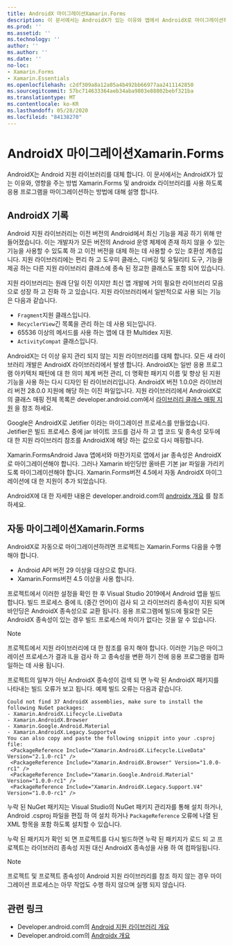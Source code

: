 ```yaml
---
title: AndroidX 마이그레이션Xamarin.Forms
description: 이 문서에서는 AndroidX가 있는 이유와 앱에서 AndroidX로 마이그레이션하는 방법에 대해 설명 합니다 Xamarin.Forms .
ms.prod: ''
ms.assetid: ''
ms.technology: ''
author: ''
ms.author: ''
ms.date: ''
no-loc:
- Xamarin.Forms
- Xamarin.Essentials
ms.openlocfilehash: c2df309a8a12a05a4b492bb66977aa2411142850
ms.sourcegitcommit: 57bc714633364aeb34aba9803e88802bebf321ba
ms.translationtype: MT
ms.contentlocale: ko-KR
ms.lasthandoff: 05/28/2020
ms.locfileid: "84138270"
---
```

# <a name="androidx-migration-in-xamarinforms"></a>AndroidX 마이그레이션Xamarin.Forms

AndroidX는 Android 지원 라이브러리를 대체 합니다. 이 문서에서는 AndroidX가 있는 이유와, 영향을 주는 방법 Xamarin.Forms 및 androidx 라이브러리를 사용 하도록 응용 프로그램을 마이그레이션하는 방법에 대해 설명 합니다.

## <a name="history-of-androidx"></a>AndroidX 기록

Android 지원 라이브러리는 이전 버전의 Android에서 최신 기능을 제공 하기 위해 만들어졌습니다. 이는 개발자가 모든 버전의 Android 운영 체제에 존재 하지 않을 수 있는 기능을 사용할 수 있도록 하 고 이전 버전을 대체 하는 데 사용할 수 있는 호환성 계층입니다. 지원 라이브러리에는 편리 하 고 도우미 클래스, 디버깅 및 유틸리티 도구, 기능을 제공 하는 다른 지원 라이브러리 클래스에 종속 된 정교한 클래스도 포함 되어 있습니다.

지원 라이브러리는 원래 단일 이진 이지만 최신 앱 개발에 거의 필요한 라이브러리 모음으로 성장 하 고 진화 하 고 있습니다. 지원 라이브러리에서 일반적으로 사용 되는 기능은 다음과 같습니다.

- `Fragment`지원 클래스입니다.
- `RecyclerView`긴 목록을 관리 하는 데 사용 되는입니다.
- 65536 이상의 메서드를 사용 하는 앱에 대 한 Multidex 지원.
- `ActivityCompat` 클래스입니다.

AndroidX는 더 이상 유지 관리 되지 않는 지원 라이브러리를 대체 합니다. 모든 새 라이브러리 개발은 AndroidX 라이브러리에서 발생 합니다. AndroidX는 일반 응용 프로그램 아키텍처 패턴에 대 한 의미 체계 버전 관리, 더 명확한 패키지 이름 및 향상 된 지원 기능을 사용 하는 다시 디자인 된 라이브러리입니다. AndroidX 버전 1.0.0은 라이브러리 버전 28.0.0 지원에 해당 하는 이진 파일입니다. 지원 라이브러리에서 AndroidX로의 클래스 매핑 전체 목록은 developer.android.com에서 [라이브러리 클래스 매핑 지원](https://developer.android.com/jetpack/androidx/migrate/class-mappings) 을 참조 하세요.

Google은 AndroidX로 Jetifier 이라는 마이그레이션 프로세스를 만들었습니다. Jetifier은 빌드 프로세스 중에 jar 바이트 코드를 검사 하 고 앱 코드 및 종속성 모두에 대 한 지원 라이브러리 참조를 AndroidX에 해당 하는 값으로 다시 매핑합니다.

Xamarin.FormsAndroid Java 앱에서와 마찬가지로 앱에서 jar 종속성은 AndroidX로 마이그레이션해야 합니다. 그러나 Xamarin 바인딩만 올바른 기본 jar 파일을 가리키도록 마이그레이션해야 합니다. Xamarin.Forms버전 4.5에서 자동 AndroidX 마이그레이션에 대 한 지원이 추가 되었습니다.

AndroidX에 대 한 자세한 내용은 developer.android.com의 [androidx 개요](https://developer.android.com/jetpack/androidx) 를 참조 하세요.

## <a name="automatic-migration-in-xamarinforms"></a>자동 마이그레이션Xamarin.Forms

AndroidX로 자동으로 마이그레이션하려면 프로젝트는 Xamarin.Forms 다음을 수행 해야 합니다.

- Android API 버전 29 이상을 대상으로 합니다.
- Xamarin.Forms버전 4.5 이상을 사용 합니다.

프로젝트에서 이러한 설정을 확인 한 후 Visual Studio 2019에서 Android 앱을 빌드합니다. 빌드 프로세스 중에 IL (중간 언어)이 검사 되 고 라이브러리 종속성이 지원 되며 바인딩은 AndroidX 종속성으로 교환 됩니다. 응용 프로그램에 빌드에 필요한 모든 AndroidX 종속성이 있는 경우 빌드 프로세스에 차이가 없다는 것을 알 수 있습니다.

> [!NOTE]
> 프로젝트에서 지원 라이브러리에 대 한 참조를 유지 해야 합니다. 이러한 기능은 마이그레이션 프로세스가 결과 IL을 검사 하 고 종속성을 변환 하기 전에 응용 프로그램을 컴파일하는 데 사용 됩니다.

프로젝트의 일부가 아닌 AndroidX 종속성이 검색 되 면 누락 된 AndroidX 패키지를 나타내는 빌드 오류가 보고 됩니다. 예제 빌드 오류는 다음과 같습니다.

```
Could not find 37 AndroidX assemblies, make sure to install the following NuGet packages:
- Xamarin.AndroidX.Lifecycle.LiveData
- Xamarin.AndroidX.Browser
- Xamarin.Google.Android.Material
- Xamarin.AndroidX.Legacy.Supportv4
You can also copy and paste the following snippit into your .csproj file:
 <PackageReference Include="Xamarin.AndroidX.Lifecycle.LiveData" Version="2.1.0-rc1" />
 <PackageReference Include="Xamarin.AndroidX.Browser" Version="1.0.0-rc1" />
 <PackageReference Include="Xamarin.Google.Android.Material" Version="1.0.0-rc1" />
 <PackageReference Include="Xamarin.AndroidX.Legacy.Support.V4" Version="1.0.0-rc1" />
```

누락 된 NuGet 패키지는 Visual Studio의 NuGet 패키지 관리자를 통해 설치 하거나, Android .csproj 파일을 편집 하 여 설치 하거나 `PackageReference` 오류에 나열 된 XML 항목을 포함 하도록 설치할 수 있습니다.

누락 된 패키지가 확인 되 면 프로젝트를 다시 빌드하면 누락 된 패키지가 로드 되 고 프로젝트는 라이브러리 종속성 지원 대신 AndroidX 종속성을 사용 하 여 컴파일됩니다.

> [!NOTE]
> 프로젝트 및 프로젝트 종속성이 Android 지원 라이브러리를 참조 하지 않는 경우 마이그레이션 프로세스는 아무 작업도 수행 하지 않으며 실행 되지 않습니다.

## <a name="related-links"></a>관련 링크

- Developer.android.com의 [Android 지원 라이브러리 개요](https://developer.android.com/topic/libraries/support-library/index)
- Developer.android.com의 [Androidx 개요](https://developer.android.com/jetpack/androidx)
